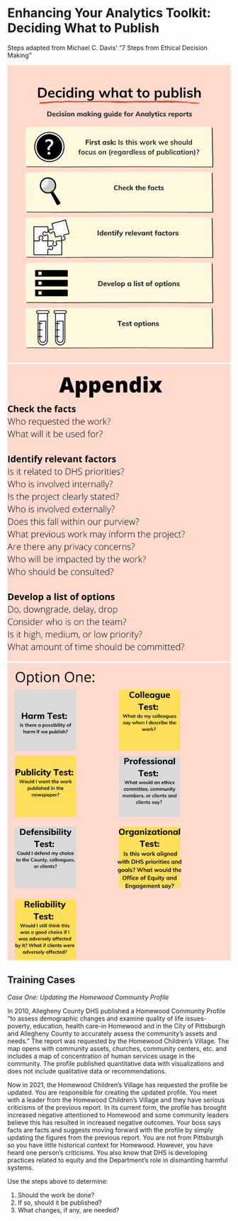 # Enhancing Your Analytics Toolkit: Deciding What to Publish
Steps adapted from Michael C. Davis’ “7 Steps from Ethical Decision Making”

![Alignment](https://github.com/slperry6/Perry-GIS-Portfolio/blob/main/Images/Alignment%20Opportunity.png)
![Appendix](https://github.com/slperry6/Perry-GIS-Portfolio/blob/main/Images/Appendix.png)
![Test](https://github.com/slperry6/Perry-GIS-Portfolio/blob/096a8a8611fc04fbac5685ba0ee39f186da183ce/Images/Test%20.png)


## Training Cases

*Case One: Updating the Homewood Community Profile*

In 2010, Allegheny County DHS published a Homewood Community Profile “to assess demographic changes and examine quality of life issues-poverty, education, health care-in Homewood and in the City of Pittsburgh and Allegheny County to accurately assess the community’s assets and needs.” The report was requested by the Homewood Children’s Village. The map opens with community assets, churches, community centers, etc. and includes a map of concentration of human services usage in the community. The profile published quantitative data with visualizations and does not include qualitative data or recommendations. 

Now in 2021, the Homewood Children’s Village has requested the profile be updated. You are responsible for creating the updated profile. You meet with a leader from the Homewood Children’s Village and they have serious criticisms of the previous report. In its current form, the profile has brought increased negative attentioned to Homewood and some community leaders believe this has resulted in increased negative outcomes. Your boss says facts are facts and suggests moving forward with the profile by simply updating the figures from the previous report. You are not from Pittsburgh so you have little historical context for Homewood. However, you have heard one person’s criticisms. You also know that DHS is developing practices related to equity and the Department’s role in dismantling harmful systems.

Use the steps above to determine:

1. Should the work be done?
1. If so, should it be published?
1. What changes, if any, are needed?
